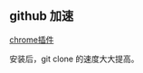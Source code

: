 ## github 加速

[chrome插件](https://huajiakeji.com/productivity/2020-08/3398/download.html)

安装后，git clone 的速度大大提高。
